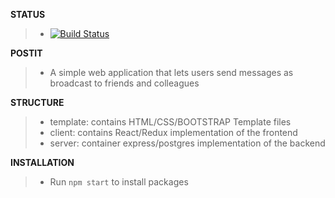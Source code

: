 **STATUS**
> - [![Build Status](https://travis-ci.org/THEozmic/postit.svg?branch=master)](https://travis-ci.org/THEozmic/postit)

**POSTIT**
> - A simple web application that lets users send messages as broadcast to friends and colleagues

**STRUCTURE**
> - template: contains HTML/CSS/BOOTSTRAP Template files
> - client: contains React/Redux implementation of the frontend
> - server: container express/postgres implementation of the backend

**INSTALLATION**
> - Run `npm start` to install packages